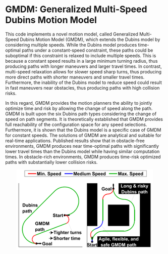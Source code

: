 # GMDM: Generalized Multi-Speed Dubins Motion Model

This code implements a novel motion model, called Generalized Multi-Speed Dubins Motion Model (GMDM), which extends the Dubins model by considering multiple speeds. While the Dubins model produces time-optimal paths under a constant-speed constraint, these paths could be suboptimal if this constraint is relaxed to include multiple speeds. This is because a constant speed results in a large minimum turning radius, thus producing paths with longer maneuvers and larger travel times. In contrast, multi-speed relaxation allows for slower speed sharp turns, thus producing more direct paths with shorter maneuvers and smaller travel times. Furthermore, the inability of the Dubins model to reduce speed could result in fast maneuvers near obstacles, thus producing paths with high collision risks. 

In this regard, GMDM provides the motion planners the ability to jointly optimize time and risk by allowing the change of speed along the path. GMDM is built upon the six Dubins path types considering the change of speed on path segments. It is theoretically established that GMDM provides full reachability of the configuration space for any speed selections. Furthermore, it is shown that the Dubins model is a  specific case of GMDM for constant speeds. The solutions of GMDM are analytical and suitable for real-time applications. Published results show that in obstacle-free environments, GMDM produces near time-optimal paths with significantly lower travel times than the Dubins model while having similar computation times. In obstacle-rich environments, GMDM produces time-risk optimized paths with substantially lower collision risks. 

<p align="center">
  <img src="figs/figure1.png" height = "255"/>
</p>
